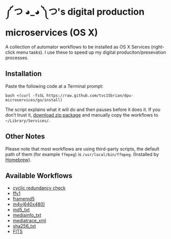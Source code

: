 # ༼ つ ◕_◕ ༽つ's digital production microservices (OS X)

A collection of automator workflows to be installed as OS X Services (right-click menu tasks). I use these to speed up my digital produciton/presevation processes. 

## Installation

Paste the following code at a Terminal prompt:

```shell
bash <(curl -fsSL https://raw.github.com/tvc15brian/dpu-microservices/go/install)
```

The script explains what it will do and then pauses before it does it. If you don’t trust it, [download zip package](https://github.com/tvc15brian/dpu-microservices/archive/master.zip) and manually copy the workflows to `~/Library/Services/`.

## Other Notes

Please note that most workflows are using third-party scripts, the default path of them (for example `ffmpeg`) is `/usr/local/bin/ffmpeg`. (Installed by [Homebrew](http://brew.sh/)).

## Available Workflows

- [cyclic redundancy check](#coming)
- [ffv1](#coming)
- [framemd5](#coming)
- [m4v(640x480)](#coming)
- [md5_txt](#coming)
- [mediainfo_txt](#coming)
- [mediatrace_xml](#coming)
- [sha256_txt](#coming)
- [FITS](#coming)